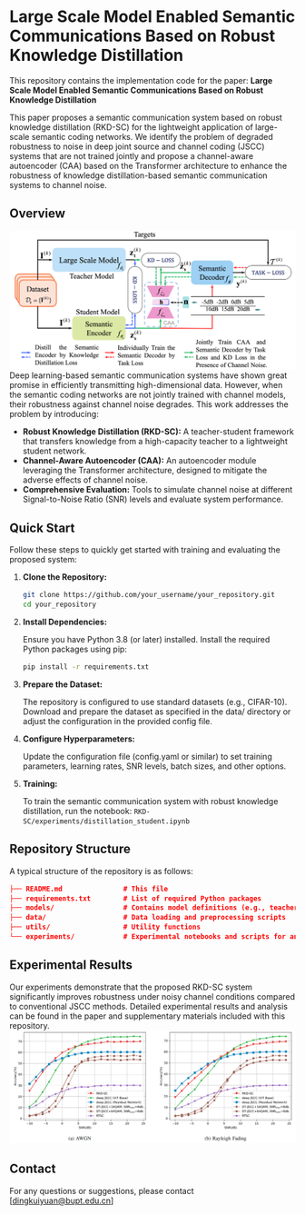 # Large Scale Model Enabled Semantic Communications Based on Robust Knowledge Distillation

This repository contains the implementation code for the paper:
**Large Scale Model Enabled Semantic Communications Based on Robust Knowledge Distillation**

This paper proposes a semantic communication system based on robust knowledge distillation (RKD-SC) for the lightweight application of large-scale semantic coding networks. We identify the problem of degraded robustness to noise in deep joint source and channel coding (JSCC) systems that are not trained jointly and propose a channel-aware autoencoder (CAA) based on the Transformer architecture to enhance the robustness of knowledge distillation-based semantic communication systems to channel noise.

## Overview
![](./images/method.png "Method")
Deep learning-based semantic communication systems have shown great promise in efficiently transmitting high-dimensional data. However, when the semantic coding networks are not jointly trained with channel models, their robustness against channel noise degrades. This work addresses the problem by introducing:

- **Robust Knowledge Distillation (RKD-SC):** A teacher-student framework that transfers knowledge from a high-capacity teacher to a lightweight student network.
- **Channel-Aware Autoencoder (CAA):** An autoencoder module leveraging the Transformer architecture, designed to mitigate the adverse effects of channel noise.
- **Comprehensive Evaluation:** Tools to simulate channel noise at different Signal-to-Noise Ratio (SNR) levels and evaluate system performance.

## Quick Start

Follow these steps to quickly get started with training and evaluating the proposed system:

1. **Clone the Repository:**

   ```bash
   git clone https://github.com/your_username/your_repository.git
   cd your_repository
   ```
2. **Install Dependencies:**

    Ensure you have Python 3.8 (or later) installed. Install the required Python packages using pip:
    ```bash
    pip install -r requirements.txt
    ```
3.	**Prepare the Dataset:**

    The repository is configured to use standard datasets (e.g., CIFAR-10). Download and prepare the dataset as specified in the data/ directory or adjust the configuration in the provided config file.
4.	**Configure Hyperparameters:**

    Update the configuration file (config.yaml or similar) to set training parameters, learning rates, SNR levels, batch sizes, and other options.
5.	**Training:**

    To train the semantic communication system with robust knowledge distillation, run the notebook: `RKD-SC/experiments/distillation_student.ipynb`

## Repository Structure
A typical structure of the repository is as follows:

```json
├── README.md               # This file
├── requirements.txt        # List of required Python packages
├── models/                 # Contains model definitions (e.g., teacher, student, CAA)
├── data/                   # Data loading and preprocessing scripts
├── utils/                  # Utility functions 
└── experiments/            # Experimental notebooks and scripts for analysis
```
## Experimental Results

Our experiments demonstrate that the proposed RKD-SC system significantly improves robustness under noisy channel conditions compared to conventional JSCC methods. Detailed experimental results and analysis can be found in the paper and supplementary materials included with this repository.
![](./images/results.png "Method")
## Contact
For any questions or suggestions, please contact [dingkuiyuan@bupt.edu.cn]